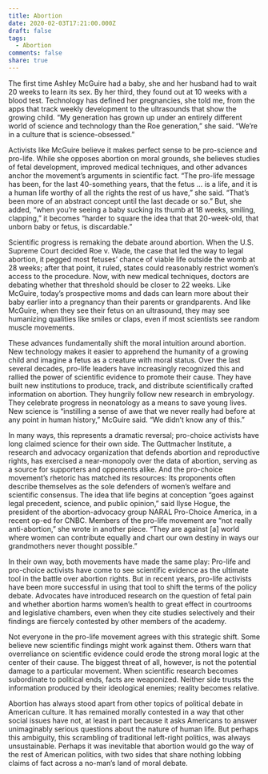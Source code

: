```yaml
---
title: Abortion
date: 2020-02-03T17:21:00.000Z
draft: false
tags:
  - Abortion
comments: false
share: true
---
```


The first time Ashley McGuire had a baby, she and her husband had to wait 20 weeks to learn its sex. By her third, they found out at 10 weeks with a blood test. Technology has defined her pregnancies, she told me, from the apps that track weekly development to the ultrasounds that show the growing child. “My generation has grown up under an entirely different world of science and technology than the Roe generation,” she said. “We’re in a culture that is science-obsessed.”


Activists like McGuire believe it makes perfect sense to be pro-science and pro-life. While she opposes abortion on moral grounds, she believes studies of fetal development, improved medical techniques, and other advances anchor the movement’s arguments in scientific fact. “The pro-life message has been, for the last 40-something years, that the fetus … is a life, and it is a human life worthy of all the rights the rest of us have,” she said. “That’s been more of an abstract concept until the last decade or so.” But, she added, “when you’re seeing a baby sucking its thumb at 18 weeks, smiling, clapping,” it becomes “harder to square the idea that that 20-week-old, that unborn baby or fetus, is discardable.”


Scientific progress is remaking the debate around abortion. When the U.S. Supreme Court decided Roe v. Wade, the case that led the way to legal abortion, it pegged most fetuses’ chance of viable life outside the womb at 28 weeks; after that point, it ruled, states could reasonably restrict women’s access to the procedure. Now, with new medical techniques, doctors are debating whether that threshold should be closer to 22 weeks. Like McGuire, today’s prospective moms and dads can learn more about their baby earlier into a pregnancy than their parents or grandparents. And like McGuire, when they see their fetus on an ultrasound, they may see humanizing qualities like smiles or claps, even if most scientists see random muscle movements.


These advances fundamentally shift the moral intuition around abortion. New technology makes it easier to apprehend the humanity of a growing child and imagine a fetus as a creature with moral status. Over the last several decades, pro-life leaders have increasingly recognized this and rallied the power of scientific evidence to promote their cause. They have built new institutions to produce, track, and distribute scientifically crafted information on abortion. They hungrily follow new research in embryology. They celebrate progress in neonatology as a means to save young lives. New science is “instilling a sense of awe that we never really had before at any point in human history,” McGuire said. “We didn’t know any of this.”


In many ways, this represents a dramatic reversal; pro-choice activists have long claimed science for their own side. The Guttmacher Institute, a research and advocacy organization that defends abortion and reproductive rights, has exercised a near-monopoly over the data of abortion, serving as a source for supporters and opponents alike. And the pro-choice movement’s rhetoric has matched its resources: Its proponents often describe themselves as the sole defenders of women’s welfare and scientific consensus. The idea that life begins at conception “goes against legal precedent, science, and public opinion,” said Ilyse Hogue, the president of the abortion-advocacy group NARAL Pro-Choice America, in a recent op-ed for CNBC. Members of the pro-life movement are “not really anti-abortion,” she wrote in another piece. “They are against [a] world where women can contribute equally and chart our own destiny in ways our grandmothers never thought possible.”


In their own way, both movements have made the same play: Pro-life and pro-choice activists have come to see scientific evidence as the ultimate tool in the battle over abortion rights. But in recent years, pro-life activists have been more successful in using that tool to shift the terms of the policy debate. Advocates have introduced research on the question of fetal pain and whether abortion harms women’s health to great effect in courtrooms and legislative chambers, even when they cite studies selectively and their findings are fiercely contested by other members of the academy.


Not everyone in the pro-life movement agrees with this strategic shift. Some believe new scientific findings might work against them. Others warn that overreliance on scientific evidence could erode the strong moral logic at the center of their cause. The biggest threat of all, however, is not the potential damage to a particular movement. When scientific research becomes subordinate to political ends, facts are weaponized. Neither side trusts the information produced by their ideological enemies; reality becomes relative.


Abortion has always stood apart from other topics of political debate in American culture. It has remained morally contested in a way that other social issues have not, at least in part because it asks Americans to answer unimaginably serious questions about the nature of human life. But perhaps this ambiguity, this scrambling of traditional left-right politics, was always unsustainable. Perhaps it was inevitable that abortion would go the way of the rest of American politics, with two sides that share nothing lobbing claims of fact across a no-man’s land of moral debate.

